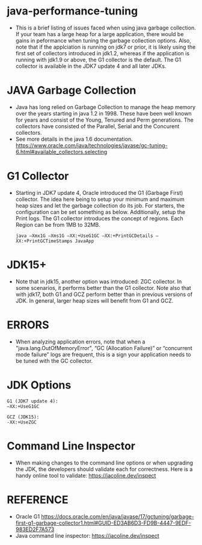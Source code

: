 # java-performance-tuning

- This is a brief listing of issues faced when using java garbage collection. If your team has a large heap for a large application, there would be gains in peformance when tuning the garbage collection options. Also, note that if the applciation is running on jdk7 or prior, it is likely using the first set of collectors introduced in jdk1.2, whereas if the application is running with jdk1.9 or above, the G1 collector is the default. The G1 collector is available in the JDK7 update 4 and all later JDKs.

# JAVA Garbage Collection

- Java has long relied on Garbage Collection to manage the heap memory over the years starting in java 1.2 in 1998. These have been well known for years and consist of the Young, Tenured and Perm generations. The collectors have consisted of the Parallel, Serial and the Concurent collectors.
- See more details in the java 1.6 documentation.
  https://www.oracle.com/java/technologies/javase/gc-tuning-6.html#available_collectors.selecting

# G1 Collector
- Starting in JDK7 update 4, Oracle introduced the G1 (Garbage First) collector. The idea here being to setup your minimum and maximum heap sizes and let the garbage collection do its job. For starters, the configuration can be set something as below. Additionally, setup the Print logs. The G1 collector introduces the concept of regions. Each Region can be from 1MB to 32MB.
  ~~~
  java –Xmx1G –Xms1G –XX:+UseG1GC –XX:+PrintGCDetails –XX:+PrintGCTimeStamps JavaApp
  ~~~
# JDK15+
  - Note that in jdk15, another option was introduced: ZGC collector. In some scenarios, it performs better than the G1 collector. Note also that with jdk17, both G1 and GCZ perform better than in previous versions of JDK. In general, larger heap sizes will benefit from G1 and GCZ.

# ERRORS

- When analyzing application errors, note that when a "java.lang.OutOfMemoryError",  “GC (Allocation Failure)” or “concurrent mode failure” logs are frequent, this is a sign your application needs to be tuned with the GC collector.

# JDK Options
~~~
G1 (JDK7 update 4):
–XX:+UseG1GC

GCZ (JDK15):
-XX:+UseZGC
~~~

# Command Line Inspector
- When making changes to the command line options or when upgrading the JDK, the developers should validate each for correctness. Here is a handy online tool to validate: https://jacoline.dev/inspect 

# REFERENCE
- Oracle G1
  https://docs.oracle.com/en/java/javase/17/gctuning/garbage-first-g1-garbage-collector1.html#GUID-ED3AB6D3-FD9B-4447-9EDF-983ED2F7A573
- Java command line inspector:
  https://jacoline.dev/inspect
